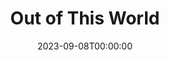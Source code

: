 ---
title: Out of This World
date: 2023-09-08T00:00:00
opening_date: 1974-10-11
closing_date: 1974-10-26
layout: productions
program:
Theatre: Theatre Jacksonville
Venue: Little Theatre
cast:
- Mercury: Gil Gimbel
- Jupiter: Rion Carswell
- Diana: Sally Dyal
- Juno: Nancy Kaye
- Helen: Martha Carswell
- Bartender: Doug Thomas
- Art O'Malley: Tom Nehl
- Night: Connie Wesson
- Chloe: Nita Buchanon
- Niki Skolianos: Marshall Grauer
- Strephon: Charles Nowlin
- Goddess & Peasant:
  - Susan Bowden
  - Madge Bruner
  - Peggy Cone
  - Shirley Cooke
  - Sally Dyal
  - Cindy Jones
  - Gail Ollman
  - Charlotte Pearce
  - Barbara Stillson
  - JoAnne Wood
- God & Peasant:
  - Eddie Dyal
  - Billy Harris
  - Bill Merwin
  - Bill Milton
  - Mike Ryan
  - Jim Shaw
  - Dwight Stillson
  - Larry Usoff
  - Paul Vasvari
  - Randy Weedman
  - Larry Weiler
  - Steve Winemiller
  - Stephen Wood
  - Tom Young
crew:
- Director: Robert Knowles
- Musical Director: Rosalind MacEnulty
- Choreographer:
  - Buddy Sherwood
  - Connie Wesson
- Scene Design: Hal Henderson
- Stage Manager:
  - Doug Thomas
  - Sheila Hughes
- Set Construction:
  - Brain Cooke
  - Sheila Hughes
  - Rick Milner
  - David Oxford
  - Sue Post
  - David Rayment
  - Christie Smith
  - Dale Stillson
  - David Stillson
  - Dwight Stillson
  - Larry Usoff
  - Eric Winters
  - David West
- Stage Crew:
  - Brian Cooke
  - Rick Milner
  - David Rayment
  - Dale Stillson
  - David Stillson
  - Dwight Stillson
  - Larry Usoff
- Lighting Design: Kelly Hart
- Lighting Technician:
  - David West
  - Phyllis Ryan
- Properties:
  - Laurie Kaden
  - Nelly Coyle
  - LeNore Hart
  - Wanda Newell
  - Mary Ellen Wofford
- Costumes:
  - Gert Berman
  - Mary Coyle
  - Nancy Kaye
  - Diane Somerville
  - Steve Winemiller
- Publicity:
  - Diane Somerville
- Cast Notes: George Spelvin
understudies:
orchestra:
---